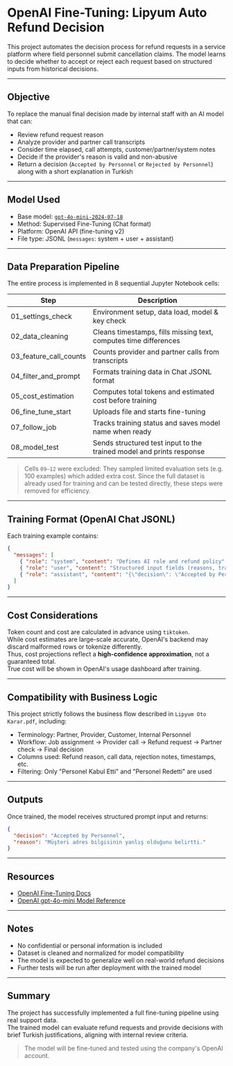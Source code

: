 # OpenAI Fine-Tuning: Lipyum Auto Refund Decision

This project automates the decision process for refund requests in a service platform where field personnel submit cancellation claims. The model learns to decide whether to accept or reject each request based on structured inputs from historical decisions.

---

## Objective

To replace the manual final decision made by internal staff with an AI model that can:

- Review refund request reason  
- Analyze provider and partner call transcripts  
- Consider time elapsed, call attempts, customer/partner/system notes  
- Decide if the provider's reason is valid and non-abusive  
- Return a decision (`Accepted by Personnel` or `Rejected by Personnel`) along with a short explanation in Turkish

---

## Model Used

- Base model: [`gpt-4o-mini-2024-07-18`](https://platform.openai.com/docs/models/gpt-4o-mini)
- Method: Supervised Fine-Tuning (Chat format)
- Platform: OpenAI API (fine-tuning v2)
- File type: JSONL (`messages`: system + user + assistant)

---

## Data Preparation Pipeline

The entire process is implemented in 8 sequential Jupyter Notebook cells:

| Step                   | Description                                                          |
| ---------------------- | -------------------------------------------------------------------- |
| 01_settings_check      | Environment setup, data load, model & key check                      |
| 02_data_cleaning       | Cleans timestamps, fills missing text, computes time differences     |
| 03_feature_call_counts | Counts provider and partner calls from transcripts                   |
| 04_filter_and_prompt   | Formats training data in Chat JSONL format                           |
| 05_cost_estimation     | Computes total tokens and estimated cost before training             |
| 06_fine_tune_start     | Uploads file and starts fine-tuning                                  |
| 07_follow_job          | Tracks training status and saves model name when ready               |
| 08_model_test          | Sends structured test input to the trained model and prints response |

> Cells `09–12` were excluded: They sampled limited evaluation sets (e.g. 100 examples) which added extra cost. Since the full dataset is already used for training and can be tested directly, these steps were removed for efficiency.

---

## Training Format (OpenAI Chat JSONL)

Each training example contains:

```json
{
  "messages": [
    { "role": "system", "content": "Defines AI role and refund policy" },
    { "role": "user", "content": "Structured input fields (reasons, transcripts, counts, time, etc.)" },
    { "role": "assistant", "content": "{\"decision\": \"Accepted by Personnel\", \"reason\": \"Müşteri vazgeçtiği belirtildi.\"}" }
  ]
}
```

---

## Cost Considerations

Token count and cost are calculated in advance using `tiktoken`.  
While cost estimates are large-scale accurate, OpenAI's backend may discard malformed rows or tokenize differently.  
Thus, cost projections reflect a **high-confidence approximation**, not a guaranteed total.  
True cost will be shown in OpenAI's usage dashboard after training.

---

## Compatibility with Business Logic

This project strictly follows the business flow described in `Lipyum Oto Karar.pdf`, including:

- Terminology: Partner, Provider, Customer, Internal Personnel  
- Workflow: Job assignment → Provider call → Refund request → Partner check → Final decision  
- Columns used: Refund reason, call data, rejection notes, timestamps, etc.  
- Filtering: Only "Personel Kabul Etti" and "Personel Redetti" are used

---

## Outputs

Once trained, the model receives structured prompt input and returns:

```json
{
  "decision": "Accepted by Personnel",
  "reason": "Müşteri adres bilgisinin yanlış olduğunu belirtti."
}
```

---

## Resources

- [OpenAI Fine-Tuning Docs](https://platform.openai.com/docs/guides/fine-tuning)  
- [OpenAI gpt-4o-mini Model Reference](https://platform.openai.com/docs/models/gpt-4o-mini)  

---

## Notes

- No confidential or personal information is included  
- Dataset is cleaned and normalized for model compatibility  
- The model is expected to generalize well on real-world refund decisions  
- Further tests will be run after deployment with the trained model

---

## Summary

The project has successfully implemented a full fine-tuning pipeline using real support data.  
The trained model can evaluate refund requests and provide decisions with brief Turkish justifications, aligning with internal review criteria.

> The model will be fine-tuned and tested using the company's OpenAI account.
